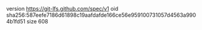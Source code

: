 version https://git-lfs.github.com/spec/v1
oid sha256:587eefe7186d61898c19aafdafde166ce56e959100731057d4563a9904b1fd51
size 608
